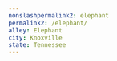 ```yaml
---
﻿nonslashpermalink2: elephant
permalink2: /elephant/
alley: Elephant
city: Knoxville
state: Tennessee
---
```

